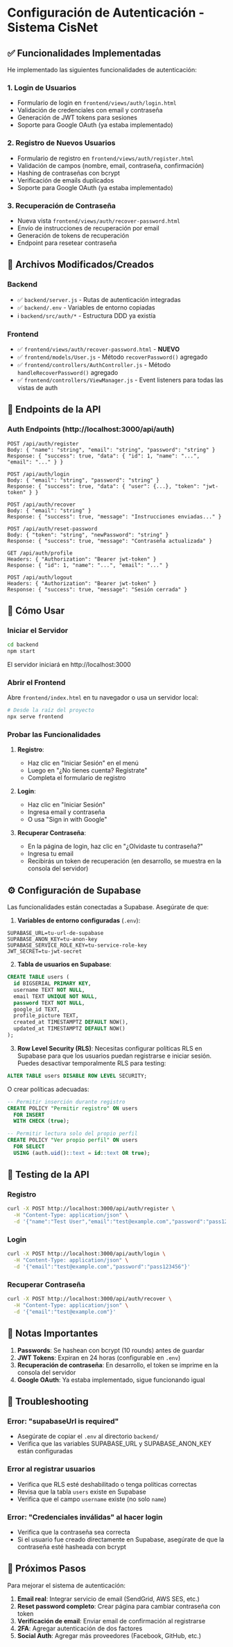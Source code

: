 # Configuración de Autenticación - Sistema CisNet

## ✅ Funcionalidades Implementadas

He implementado las siguientes funcionalidades de autenticación:

### 1. **Login de Usuarios**
- Formulario de login en `frontend/views/auth/login.html`
- Validación de credenciales con email y contraseña
- Generación de JWT tokens para sesiones
- Soporte para Google OAuth (ya estaba implementado)

### 2. **Registro de Nuevos Usuarios**
- Formulario de registro en `frontend/views/auth/register.html`
- Validación de campos (nombre, email, contraseña, confirmación)
- Hashing de contraseñas con bcrypt
- Verificación de emails duplicados
- Soporte para Google OAuth (ya estaba implementado)

### 3. **Recuperación de Contraseña**
- Nueva vista `frontend/views/auth/recover-password.html`
- Envío de instrucciones de recuperación por email
- Generación de tokens de recuperación
- Endpoint para resetear contraseña

## 📁 Archivos Modificados/Creados

### Backend
- ✅ `backend/server.js` - Rutas de autenticación integradas
- ✅ `backend/.env` - Variables de entorno copiadas
- ℹ️ `backend/src/auth/*` - Estructura DDD ya existía

### Frontend
- ✅ `frontend/views/auth/recover-password.html` - **NUEVO**
- ✅ `frontend/models/User.js` - Método `recoverPassword()` agregado
- ✅ `frontend/controllers/AuthController.js` - Método `handleRecoverPassword()` agregado
- ✅ `frontend/controllers/ViewManager.js` - Event listeners para todas las vistas de auth

## 🔌 Endpoints de la API

### Auth Endpoints (http://localhost:3000/api/auth)

```
POST /api/auth/register
Body: { "name": "string", "email": "string", "password": "string" }
Response: { "success": true, "data": { "id": 1, "name": "...", "email": "..." } }

POST /api/auth/login
Body: { "email": "string", "password": "string" }
Response: { "success": true, "data": { "user": {...}, "token": "jwt-token" } }

POST /api/auth/recover
Body: { "email": "string" }
Response: { "success": true, "message": "Instrucciones enviadas..." }

POST /api/auth/reset-password
Body: { "token": "string", "newPassword": "string" }
Response: { "success": true, "message": "Contraseña actualizada" }

GET /api/auth/profile
Headers: { "Authorization": "Bearer jwt-token" }
Response: { "id": 1, "name": "...", "email": "..." }

POST /api/auth/logout
Headers: { "Authorization": "Bearer jwt-token" }
Response: { "success": true, "message": "Sesión cerrada" }
```

## 🚀 Cómo Usar

### Iniciar el Servidor
```bash
cd backend
npm start
```
El servidor iniciará en http://localhost:3000

### Abrir el Frontend
Abre `frontend/index.html` en tu navegador o usa un servidor local:
```bash
# Desde la raíz del proyecto
npx serve frontend
```

### Probar las Funcionalidades

1. **Registro**:
   - Haz clic en "Iniciar Sesión" en el menú
   - Luego en "¿No tienes cuenta? Regístrate"
   - Completa el formulario de registro

2. **Login**:
   - Haz clic en "Iniciar Sesión"
   - Ingresa email y contraseña
   - O usa "Sign in with Google"

3. **Recuperar Contraseña**:
   - En la página de login, haz clic en "¿Olvidaste tu contraseña?"
   - Ingresa tu email
   - Recibirás un token de recuperación (en desarrollo, se muestra en la consola del servidor)

## ⚙️ Configuración de Supabase

Las funcionalidades están conectadas a Supabase. Asegúrate de que:

1. **Variables de entorno configuradas** (`.env`):
```env
SUPABASE_URL=tu-url-de-supabase
SUPABASE_ANON_KEY=tu-anon-key
SUPABASE_SERVICE_ROLE_KEY=tu-service-role-key
JWT_SECRET=tu-jwt-secret
```

2. **Tabla de usuarios en Supabase**:
```sql
CREATE TABLE users (
  id BIGSERIAL PRIMARY KEY,
  username TEXT NOT NULL,
  email TEXT UNIQUE NOT NULL,
  password TEXT NOT NULL,
  google_id TEXT,
  profile_picture TEXT,
  created_at TIMESTAMPTZ DEFAULT NOW(),
  updated_at TIMESTAMPTZ DEFAULT NOW()
);
```

3. **Row Level Security (RLS)**:
Necesitas configurar políticas RLS en Supabase para que los usuarios puedan registrarse e iniciar sesión. Puedes desactivar temporalmente RLS para testing:
```sql
ALTER TABLE users DISABLE ROW LEVEL SECURITY;
```

O crear políticas adecuadas:
```sql
-- Permitir inserción durante registro
CREATE POLICY "Permitir registro" ON users
  FOR INSERT
  WITH CHECK (true);

-- Permitir lectura solo del propio perfil
CREATE POLICY "Ver propio perfil" ON users
  FOR SELECT
  USING (auth.uid()::text = id::text OR true);
```

## 🧪 Testing de la API

### Registro
```bash
curl -X POST http://localhost:3000/api/auth/register \
  -H "Content-Type: application/json" \
  -d '{"name":"Test User","email":"test@example.com","password":"pass123456"}'
```

### Login
```bash
curl -X POST http://localhost:3000/api/auth/login \
  -H "Content-Type: application/json" \
  -d '{"email":"test@example.com","password":"pass123456"}'
```

### Recuperar Contraseña
```bash
curl -X POST http://localhost:3000/api/auth/recover \
  -H "Content-Type: application/json" \
  -d '{"email":"test@example.com"}'
```

## 📝 Notas Importantes

1. **Passwords**: Se hashean con bcrypt (10 rounds) antes de guardar
2. **JWT Tokens**: Expiran en 24 horas (configurable en `.env`)
3. **Recuperación de contraseña**: En desarrollo, el token se imprime en la consola del servidor
4. **Google OAuth**: Ya estaba implementado, sigue funcionando igual

## 🔧 Troubleshooting

### Error: "supabaseUrl is required"
- Asegúrate de copiar el `.env` al directorio `backend/`
- Verifica que las variables SUPABASE_URL y SUPABASE_ANON_KEY están configuradas

### Error al registrar usuarios
- Verifica que RLS esté deshabilitado o tenga políticas correctas
- Revisa que la tabla `users` existe en Supabase
- Verifica que el campo `username` existe (no solo `name`)

### Error: "Credenciales inválidas" al hacer login
- Verifica que la contraseña sea correcta
- Si el usuario fue creado directamente en Supabase, asegúrate de que la contraseña esté hasheada con bcrypt

## 🎯 Próximos Pasos

Para mejorar el sistema de autenticación:

1. **Email real**: Integrar servicio de email (SendGrid, AWS SES, etc.)
2. **Reset password completo**: Crear página para cambiar contraseña con token
3. **Verificación de email**: Enviar email de confirmación al registrarse
4. **2FA**: Agregar autenticación de dos factores
5. **Social Auth**: Agregar más proveedores (Facebook, GitHub, etc.)
